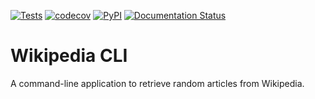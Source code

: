 [![Tests](https://github.com/SoheilSalmani/wikipedia-cli/actions/workflows/tests.yml/badge.svg)](https://github.com/SoheilSalmani/wikipedia-cli/actions/workflows/tests.yml)
[![codecov](https://codecov.io/gh/SoheilSalmani/wikipedia-cli/branch/master/graph/badge.svg?token=KG1NCKGY95)](https://codecov.io/gh/SoheilSalmani/wikipedia-cli)
[![PyPI](https://img.shields.io/pypi/v/wikipedia-cli-by-ss)](https://pypi.org/project/wikipedia-cli-by-ss/)
[![Documentation Status](https://readthedocs.org/projects/wikipedia-cli/badge/?version=latest)](https://wikipedia-cli.readthedocs.io/en/latest/?badge=latest)

# Wikipedia CLI

A command-line application to retrieve random articles from Wikipedia.
